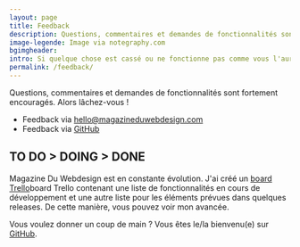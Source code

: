 ```yaml
---
layout: page
title: Feedback
description: Questions, commentaires et demandes de fonctionnalités sont fortement encouragés.
image-legende: Image via notegraphy.com
bgimgheader:
intro: Si quelque chose est cassé ou ne fonctionne pas comme vous l'auriez souhaité, cette page est faite pour vous.
permalink: /feedback/
---
```

Questions, commentaires et demandes de fonctionnalités sont fortement encouragés. Alors lâchez-vous !

* Feedback via <hello@magazineduwebdesign.com> 
* Feedback via <a href="http://example.com/" title="GitHub" target="_blank">GitHub</a>

## TO DO > DOING > DONE
Magazine Du Webdesign est en constante évolution.
J'ai créé un [board Trello](http://example.com/ "board Trello Magazine du Webdesign")board Trello contenant une liste de fonctionnalités en cours de développement et une autre liste pour les éléments prévues dans quelques releases. De cette manière, vous pouvez voir mon avancée.

Vous voulez donner un coup de main ? Vous êtes le/la bienvenu(e) sur <a href="https://github.com/MagazineduWebdesign/MagazineduWebdesign.github.io/issues">GitHub</a>.